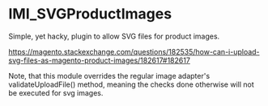 IMI_SVGProductImages
====================

Simple, yet hacky, plugin to allow SVG files for product images.


https://magento.stackexchange.com/questions/182535/how-can-i-upload-svg-files-as-magento-product-images/182617#182617

Note, that this module overrides the regular image adapter's validateUploadFile() method, meaning the checks done otherwise will not be executed for svg images.